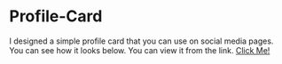 # Profile-Card
I designed a simple profile card that you can use on social media pages. You can see how it looks below. You can view it from the link.
[Click Me!](https://muazv.github.io/Profile-Card/)
